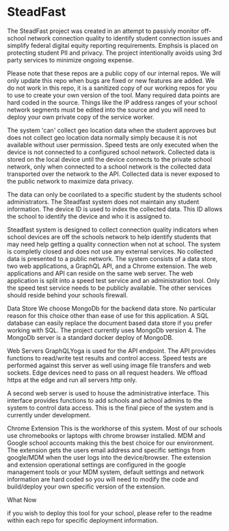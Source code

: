 # SteadFast

The SteadFast project was created in an attempt to passivly monitor off-school network connection quality to identify student connection issues and simplify federal digital equity reporting requirements. Emphsis is placed on protecting student PII and privacy. The project intentionally avoids using 3rd party services to minimize ongoing expense.

Please note that these repos are a public copy of our internal repos. We will only update this repo when bugs are fixed or new features are added. We do not work in this repo, it is a sanitized copy of our working repos for you to use to create your own version of the tool. Many required data points are hard coded in the source. Things like the IP address ranges of your school network segments must be edited into the source and you will need to deploy your own private copy of the service worker.

The system 'can' collect geo location data when the student approves but does not collect geo location data normally simply because it is not available without user permission. Speed tests are only executed when the device is not connected to a configured school network. Collected data is stored on the local device until the device connects to the private school network, only when connected to a school network is the collected data transported over the network to the API. Collected data is never exposed to the public network to maximize data privacy.

The data can only be coorilated to a specific student by the students school administrators. The Steadfast system does not maintain any student information. The device ID is used to index the collected data. This ID allows the school to identify the device and who it is assigned to.

Steadfast system is designed to collect connection quality indicators when school devices are off the schools network to help identify students that may need help getting a quality connection when not at school. The system is completly closed and does not use any external services. No collected data is presented to a public network. The system consists of a data store, two web applications, a GraphQL API, and a Chrome extension. The web applications and API can reside on the same web server. The web application is split into a speed test service and an administration tool. Only the speed test service needs to be publicly available. The other services should reside behind your schools firewall.

Data Store
We choose MongoDb for the backend data store. No particular reason for this choice other than ease of use for this application. A SQL database can easily replace the document based data store if you prefer working with SQL. The project currently uses MongoDb version 4. The MongoDb server is a standard docker deploy of MongoDB.

Web Servers
GraphQLYoga is used for the API endpoint. The API provides functions to read/write test results and control access. Speed tests are performed against this server as well using image file transfers and web sockets. Edge devices need to pass on all request headers. We offload https at the edge and run all servers http only.

A second web server is used to house the administrative interface. This interface provides functions to add schools and achool admins to the system to control data access. This is the final piece of the system and is currently under development.

Chrome Extension
This is the workhorse of this system. Most of our schools use chromebooks or laptops with chrome browser installed. MDM and Google school accounts making this the best choice for our environment. The extension gets the users email address and specific settings from google/MDM when the user logs into the device/browser. The extension and extension operational settings are configured in the google management tools or your MDM system, default settings and network information are hard coded so you will need to modify the code and build/deploy your own specific version of the extension.

What Now

if you wish to deploy this tool for your school, please refer to the readme within each repo for specific deployment information.
